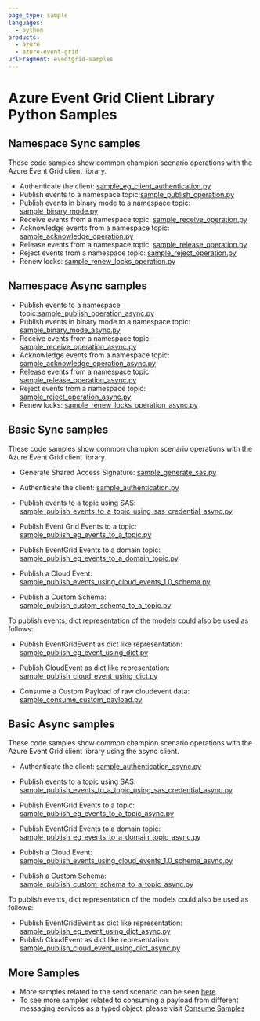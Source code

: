 ```yaml
---
page_type: sample
languages:
  - python
products:
  - azure
  - azure-event-grid
urlFragment: eventgrid-samples
---
```


# Azure Event Grid Client Library Python Samples

## Namespace Sync samples
These code samples show common champion scenario operations with the Azure Event Grid client library.

* Authenticate the client: [sample_eg_client_authentication.py][python-eg-client-auth-samples]
* Publish events to a namespace topic:[sample_publish_operation.py][python-eg-client-publish-sample]
* Publish events in binary mode to a namespace topic: [sample_binary_mode.py][python-eg-client-binary-mode-sample]
* Receive events from a namespace topic: [sample_receive_operation.py][python-eg-client-receive-sample]
* Acknowledge events from a namespace topic: [sample_acknowledge_operation.py][python-eg-client-ack-sample]
* Release events from a namespace topic: [sample_release_operation.py][python-eg-client-release-sample]
* Reject events from a namespace topic: [sample_reject_operation.py][python-eg-client-reject-sample]
* Renew locks: [sample_renew_locks_operation.py][python-eg-client-renew-locks-sample]

## Namespace Async samples

* Publish events to a namespace topic:[sample_publish_operation_async.py][python-eg-client-publish-sample-async]
* Publish events in binary mode to a namespace topic: [sample_binary_mode_async.py][python-eg-client-binary-mode-sample-async]
* Receive events from a namespace topic: [sample_receive_operation_async.py][python-eg-client-receive-sample-async]
* Acknowledge events from a namespace topic: [sample_acknowledge_operation_async.py][python-eg-client-ack-sample-async]
* Release events from a namespace topic: [sample_release_operation_async.py][python-eg-client-release-sample-async]
* Reject events from a namespace topic: [sample_reject_operation_async.py][python-eg-client-reject-sample-async]
* Renew locks: [sample_renew_locks_operation_async.py][python-eg-client-renew-locks-sample-async]


## Basic Sync samples
These code samples show common champion scenario operations with the Azure Event Grid client library.

* Generate Shared Access Signature: [sample_generate_sas.py][python-eg-generate-sas]

* Authenticate the client: [sample_authentication.py][python-eg-auth]

* Publish events to a topic using SAS: [sample_publish_events_to_a_topic_using_sas_credential_async.py][python-eg-sample-send-using-sas]
* Publish Event Grid Events to a topic: [sample_publish_eg_events_to_a_topic.py][python-eg-sample-eg-event]
* Publish EventGrid Events to a domain topic: [sample_publish_eg_events_to_a_domain_topic.py][python-eg-sample-eg-event-to-domain]
* Publish a Cloud Event: [sample_publish_events_using_cloud_events_1.0_schema.py][python-eg-sample-send-cloudevent]
* Publish a Custom Schema: [sample_publish_custom_schema_to_a_topic.py][python-eg-publish-custom-schema]

To publish events, dict representation of the models could also be used as follows:
* Publish EventGridEvent as dict like representation: [sample_publish_eg_event_using_dict.py][python-eg-sample-send-eg-as-dict]
* Publish CloudEvent as dict like representation: [sample_publish_cloud_event_using_dict.py][python-eg-sample-send-cloudevent-as-dict]

* Consume a Custom Payload of raw cloudevent data: [sample_consume_custom_payload.py][python-eg-sample-consume-custom-payload]

## Basic Async samples
These code samples show common champion scenario operations with the Azure Event Grid client library using the async client.

* Authenticate the client: [sample_authentication_async.py][python-eg-auth-async]

* Publish events to a topic using SAS: [sample_publish_events_to_a_topic_using_sas_credential_async.py][python-eg-sample-send-using-sas-async]
* Publish EventGrid Events to a topic: [sample_publish_eg_events_to_a_topic_async.py][python-eg-sample-eg-event-async]
* Publish EventGrid Events to a domain topic: [sample_publish_eg_events_to_a_domain_topic_async.py][python-eg-sample-eg-event-to-domain-async]
* Publish a Cloud Event: [sample_publish_events_using_cloud_events_1.0_schema_async.py][python-eg-sample-send-cloudevent-async]
* Publish a Custom Schema: [sample_publish_custom_schema_to_a_topic_async.py][python-eg-publish-custom-schema-async]

To publish events, dict representation of the models could also be used as follows:
* Publish EventGridEvent as dict like representation: [sample_publish_eg_event_using_dict_async.py][python-eg-sample-send-eg-as-dict-async]
* Publish CloudEvent as dict like representation: [sample_publish_cloud_event_using_dict_async.py][python-eg-sample-send-cloudevent-as-dict-async]

## More Samples

* More samples related to the send scenario can be seen [here][python-eg-publish-samples].
* To see more samples related to consuming a payload from different messaging services as a typed object, please visit [Consume Samples][python-eg-consume-samples]

[python-eg-auth]: https://github.com/Azure/azure-sdk-for-python/blob/main/sdk/eventgrid/azure-eventgrid/samples/sync_samples/sample_authentication.py
[python-eg-generate-sas]: https://github.com/Azure/azure-sdk-for-python/blob/main/sdk/eventgrid/azure-eventgrid/samples/sync_samples/sample_generate_sas.py
[python-eg-sample-send-using-sas]: https://github.com/Azure/azure-sdk-for-python/blob/main/sdk/eventgrid/azure-eventgrid/samples/sync_samples/sample_publish_events_to_a_topic_using_sas_credential.py
[python-eg-sample-eg-event]: https://github.com/Azure/azure-sdk-for-python/blob/main/sdk/eventgrid/azure-eventgrid/samples/sync_samples/sample_publish_eg_events_to_a_topic.py
[python-eg-sample-eg-event-to-domain]: https://github.com/Azure/azure-sdk-for-python/blob/main/sdk/eventgrid/azure-eventgrid/samples/sync_samples/sample_publish_eg_events_to_a_domain.py
[python-eg-sample-send-cloudevent]: https://github.com/Azure/azure-sdk-for-python/blob/main/sdk/eventgrid/azure-eventgrid/samples/sync_samples/sample_publish_events_using_cloud_events_1.0_schema.py
[python-eg-publish-custom-schema]: https://github.com/Azure/azure-sdk-for-python/blob/main/sdk/eventgrid/azure-eventgrid/samples/sync_samples/sample_publish_custom_schema_to_a_topic.py
[python-eg-sample-send-eg-as-dict]: https://github.com/Azure/azure-sdk-for-python/blob/main/sdk/eventgrid/azure-eventgrid/samples/sync_samples/sample_publish_eg_event_using_dict.py
[python-eg-sample-send-cloudevent-as-dict]: https://github.com/Azure/azure-sdk-for-python/blob/main/sdk/eventgrid/azure-eventgrid/samples/sync_samples/sample_publish_cloud_event_using_dict.py

[python-eg-auth-async]: https://github.com/Azure/azure-sdk-for-python/blob/main/sdk/eventgrid/azure-eventgrid/samples/async_samples/sample_authentication_async.py
[python-eg-sample-send-using-sas-async]: https://github.com/Azure/azure-sdk-for-python/blob/main/sdk/eventgrid/azure-eventgrid/samples/async_samples/sample_publish_events_to_a_topic_using_sas_credential_async.py
[python-eg-sample-eg-event-async]: https://github.com/Azure/azure-sdk-for-python/blob/main/sdk/eventgrid/azure-eventgrid/samples/async_samples/sample_publish_eg_events_to_a_topic_async.py
[python-eg-sample-eg-event-to-domain-async]: https://github.com/Azure/azure-sdk-for-python/blob/main/sdk/eventgrid/azure-eventgrid/samples/async_samples/sample_publish_eg_events_to_a_domain_async.py
[python-eg-sample-send-cloudevent-async]: https://github.com/Azure/azure-sdk-for-python/blob/main/sdk/eventgrid/azure-eventgrid/samples/async_samples/sample_publish_events_using_cloud_events_1.0_schema_async.py
[python-eg-publish-custom-schema-async]:https://github.com/Azure/azure-sdk-for-python/blob/main/sdk/eventgrid/azure-eventgrid/samples/async_samples/sample_publish_custom_schema_to_a_topic_async.py
[python-eg-sample-send-eg-as-dict-async]: https://github.com/Azure/azure-sdk-for-python/blob/main/sdk/eventgrid/azure-eventgrid/samples/async_samples/sample_publish_eg_event_using_dict_async.py
[python-eg-sample-send-cloudevent-as-dict-async]: https://github.com/Azure/azure-sdk-for-python/blob/main/sdk/eventgrid/azure-eventgrid/samples/async_samples/sample_publish_cloud_event_using_dict_async.py

[python-eg-publish-samples]: https://github.com/Azure/azure-sdk-for-python/blob/main/sdk/eventgrid/azure-eventgrid/samples/publish_samples
[python-eg-consume-samples]: https://github.com/Azure/azure-sdk-for-python/blob/main/sdk/eventgrid/azure-eventgrid/samples/consume_samples

[python-eg-sample-consume-custom-payload]: https://github.com/Azure/azure-sdk-for-python/blob/main/sdk/eventgrid/azure-eventgrid/samples/sync_samples/sample_consume_custom_payload.py

[publisher-service-doc]: https://docs.microsoft.com/azure/event-grid/concepts

[python-eg-client-sync-samples]: https://github.com/Azure/azure-sdk-for-python/tree/feature/eventgrid/sdk/eventgrid/azure-eventgrid/samples/sync_samples/eventgrid_client_samples
[python-eg-client-async-samples]:https://github.com/Azure/azure-sdk-for-python/tree/feature/eventgrid/sdk/eventgrid/azure-eventgrid/samples/async_samples/eventgrid_client_samples

[python-eg-client-aad-auth-samples]:https://github.com/Azure/azure-sdk-for-python/blob/feature/eventgrid/sdk/eventgrid/azure-eventgrid/samples/sync_samples/eventgrid_client_samples/sample_aad_auth_operation.py

[python-eg-client-auth-samples]:https://github.com/Azure/azure-sdk-for-python/blob/feature/eventgrid/sdk/eventgrid/azure-eventgrid/samples/sync_samples/eventgrid_client_samples/sample_eg_client_authentication.py

[python-eg-client-ack-sample]:https://github.com/Azure/azure-sdk-for-python/blob/feature/eventgrid/sdk/eventgrid/azure-eventgrid/samples/sync_samples/eventgrid_client_samples/sample_acknowledge_operation.py

[python-eg-client-all-ops-sample]:https://github.com/Azure/azure-sdk-for-python/blob/feature/eventgrid/sdk/eventgrid/azure-eventgrid/samples/sync_samples/eventgrid_client_samples/sample_all_operations.py

[python-eg-client-binary-mode-sample]:https://github.com/Azure/azure-sdk-for-python/blob/feature/eventgrid/sdk/eventgrid/azure-eventgrid/samples/sync_samples/eventgrid_client_samples/sample_binary_mode.py

[python-eg-client-publish-sample]:https://github.com/Azure/azure-sdk-for-python/blob/feature/eventgrid/sdk/eventgrid/azure-eventgrid/samples/sync_samples/eventgrid_client_samples/sample_publish_operation.py

[python-eg-client-receive-renew-sample]:https://github.com/Azure/azure-sdk-for-python/blob/feature/eventgrid/sdk/eventgrid/azure-eventgrid/samples/sync_samples/eventgrid_client_samples/sample_publish_receive_renew.py

[python-eg-client-release-receive-sample]:https://github.com/Azure/azure-sdk-for-python/blob/feature/eventgrid/sdk/eventgrid/azure-eventgrid/samples/sync_samples/eventgrid_client_samples/sample_publish_release_receive.py

[python-eg-client-receive-sample]:https://github.com/Azure/azure-sdk-for-python/blob/feature/eventgrid/sdk/eventgrid/azure-eventgrid/samples/sync_samples/eventgrid_client_samples/sample_receive_operation.py

[python-eg-client-release-sample]:https://github.com/Azure/azure-sdk-for-python/blob/feature/eventgrid/sdk/eventgrid/azure-eventgrid/samples/sync_samples/eventgrid_client_samples/sample_release_operation.py


[python-eg-client-reject-sample]:https://github.com/Azure/azure-sdk-for-python/blob/feature/eventgrid/sdk/eventgrid/azure-eventgrid/samples/sync_samples/eventgrid_client_samples/sample_reject_operation.py

[python-eg-client-renew-locks-sample]:https://github.com/Azure/azure-sdk-for-python/blob/feature/eventgrid/sdk/eventgrid/azure-eventgrid/samples/sync_samples/eventgrid_client_samples/sample_renew_locks_operation.py


[python-eg-client-ack-sample-async]:https://github.com/Azure/azure-sdk-for-python/blob/feature/eventgrid/sdk/eventgrid/azure-eventgrid/samples/async_samples/eventgrid_client_samples/sample_acknowledge_operation_async.py

[python-eg-client-all-ops-sample-async]:https://github.com/Azure/azure-sdk-for-python/blob/feature/eventgrid/sdk/eventgrid/azure-eventgrid/samples/async_samples/eventgrid_client_samples/sample_all_operations_async.py

[python-eg-client-binary-mode-sample-async]:https://github.com/Azure/azure-sdk-for-python/blob/feature/eventgrid/sdk/eventgrid/azure-eventgrid/samples/async_samples/eventgrid_client_samples/sample_binary_mode_async.py

[python-eg-client-publish-sample-async]:https://github.com/Azure/azure-sdk-for-python/blob/feature/eventgrid/sdk/eventgrid/azure-eventgrid/samples/async_samples/eventgrid_client_samples/sample_publish_operation_async.py

[python-eg-client-receive-renew-sample-async]:https://github.com/Azure/azure-sdk-for-python/blob/feature/eventgrid/sdk/eventgrid/azure-eventgrid/samples/async_samples/eventgrid_client_samples/sample_publish_receive_renew_async.py

[python-eg-client-release-receive-sample-async]:https://github.com/Azure/azure-sdk-for-python/blob/feature/eventgrid/sdk/eventgrid/azure-eventgrid/samples/async_samples/eventgrid_client_samples/sample_publish_release_receive_async.py

[python-eg-client-receive-sample-async]:https://github.com/Azure/azure-sdk-for-python/blob/feature/eventgrid/sdk/eventgrid/azure-eventgrid/samples/async_samples/eventgrid_client_samples/sample_receive_operation_async.py

[python-eg-client-release-sample-async]:https://github.com/Azure/azure-sdk-for-python/blob/feature/eventgrid/sdk/eventgrid/azure-eventgrid/samples/async_samples/eventgrid_client_samples/sample_release_operation_async.py


[python-eg-client-reject-sample-async]:https://github.com/Azure/azure-sdk-for-python/blob/feature/eventgrid/sdk/eventgrid/azure-eventgrid/samples/async_samples/eventgrid_client_samples/sample_reject_operation_async.py

[python-eg-client-renew-locks-sample-async]:https://github.com/Azure/azure-sdk-for-python/blob/feature/eventgrid/sdk/eventgrid/azure-eventgrid/samples/async_samples/eventgrid_client_samples/sample_renew_locks_operation_async.py